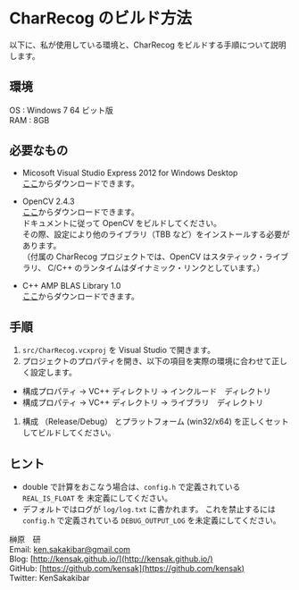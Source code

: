﻿CharRecog のビルド方法
=====================

以下に、私が使用している環境と、CharRecog をビルドする手順について説明します。

環境
----
OS : Windows 7 64 ビット版  
RAM : 8GB

必要なもの
---------
+ Micosoft Visual Studio Express 2012 for Windows Desktop  
  [ここ][MS]からダウンロードできます。

+ OpenCV 2.4.3  
  [ここ][OpenCV]からダウンロードできます。  
  ドキュメントに従って OpenCV をビルドしてください。  
  その際、設定により他のライブラリ（TBB など）をインストールする必要があります。  
  （付属の CharRecog プロジェクトでは、OpenCV はスタティック・ライブラリ、
  C/C++ のランタイムはダイナミック・リンクとしています。）
  
+ C++ AMP BLAS Library 1.0  
  [ここ][ampblas]からダウンロードできます。  
  
手順
----
1. `src/CharRecog.vcxproj` を Visual Studio で開きます。
1. プロジェクトのプロパティを開き、以下の項目を実際の環境に合わせて正しく設定します。
 - 構成プロパティ → VC++ ディレクトリ → インクルード　ディレクトリ
 - 構成プロパティ → VC++ ディレクトリ → ライブラリ　ディレクトリ
1. 構成 （Release/Debug） とプラットフォーム (win32/x64) を正しくセットしてビルドしてください。

ヒント
----
+ double で計算をおこなう場合は、`config.h` で定義されている `REAL_IS_FLOAT` を
  未定義にしてください。
+ デフォルトではログが `log/log.txt` に書かれます。
  これを禁止するには `config.h` で定義されている `DEBUG_OUTPUT_LOG` を未定義にしてください。
  
榊原　研  
Email: ken.sakakibar@gmail.com  
Blog: [http://kensak.github.io/](http://kensak.github.io/)  
GitHub: [https://github.com/kensak](https://github.com/kensak)  
Twitter: KenSakakibar

 
[MS]: http://www.microsoft.com/ja-jp/dev/express/
[OpenCV]: http://sourceforge.net/projects/opencvlibrary/files/opencv-win/
[ampblas]: http://ampblas.codeplex.com/releases/view/92383
